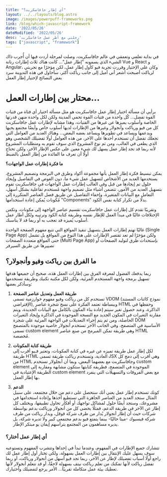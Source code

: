 ```yaml
---
title: "أي إطار جافاسكربت؟"
layout: ../../layouts/blog.astro
image: /images/powerpuff-frameworks.png
link: /blog/which-javascript-framework
date: '2022/05/26'
dateModified: '2022/05/26'
desc: 'رحلتي مع أطر عمل جافاسكربت'
tags: ["javascript", "framework"]
---
```

في بداية تعلمي وتعمقي في عالم جافاسكربت، وصلت لمرحلة أردت فيها أن أُجرب ذاك الشيء الذي يسمونه "إطار عمل"... كانت هناك ثلاث إطارات رنانة Vue و React و Angular، وكان علي الإختيار وقررت تجربة فيو كأول إطار عمل، لكن مؤخرًا مع تجربتي لرياكت أصبحت أشعر أني أميل إلى جانب رياكت أكثر، سأحاول في هذه التدوينة سرد بعض النصائح لإختيار إطار العمل

# محتار بين إطارات العمل...

برأيي أن مسألة اختيار إطار عمل جافاسكربت هو مثل مسألة اختيار أي فتاة من فتيات القوة تفضل... كُل واحدة من فتيات القوة تحمي المدينة ولكن لكل واحدة منهن قدرتها الخاصة وأسلوب يميزها عن غيرها من الفتيات، وهذا مشابه لإطارات عمل جافاسكربت كل من فيو ورياكت وأنجولار وغيرها من الإطارات لديها أسلوب خاص وأيضًا مجتمع يحبها ويدعمها ويساعد في تطويرها ويساعد بعضه البعض... وهناك العديد من العوامل التي تجعلك تفضل أن تستخدم أحدها على الآخر، من هذه العوامل أولًا تفضيلك الشخصي وهو الذي يطغى في الغالب، ومن ثم نوع المشروع الذي سوف تقوم به ومتطلبات المشروع لأنه ربما قد تجد إطار عمل يسهل لك شيء معين على عكس الإطار الآخر، ولكن تحتاج أولًا أن تعرف ما الفائدة من إطار العمل بالضبط

**ما فكرة إطارات عمل الواجهات؟**

يمكن تبسيط فكرة إطار العمل بأنها مجموعة أكواد وطرق في البرمجة وتصميم المشروع، يستخدمها العديد من الأشخاص لتسهيل عمل شيء ما، دون الغوص في التفاصيل وإيجاد حلول تم إيجادها من قبل وفي الغالب إطارات عمل الواجهات في جافاسكربت تقوم بتسهيل العديد من اﻷمور، تتضمن أشياء مثل تصميم واجهة مُستخدم تفاعلية بشكل أسهل، التعامل مع البيانات المتغيرة، وإخفاء التفاصيل عن طريق فصل العناصر المتكررة إلى مُكونات يُمكن إعادة استخدامها "Components" بدلًا من تكرار كتابة نفس الكود.

وتقريبًا تقدم كل إطارات عمل جافاسكربت تقسيم عناصر الواجهة إلى مكونات، وتكمن الإختلافات غالبًا في مبدأ العمل للإطار نفسه وطريقة كتابة الكود وترتيبه ولكل أطار عمل أسلوب يُميزه قد تعجب به أو ربما قد لا يناسبك.

غالبًا تهتم إطارات العمل بتسهيل تنفيذ المواقع التي تتبع مفهوم الصفحة الواحدة (Single Page App) ولكن مؤخرًا لم تعد تقتصر الإطارات على هذا النوع من المواقع بل تشمل حتى المواقع متعددة الصفحات (Multi Page App) بإستحداث طرق لتوليد الصفحات أو تصييرها عن طريق السيرفر

## ما الفرق بين رياكت وفيو وأنجولار؟

ربما يدفعك الفضول لمعرفة الفرق بين إطارات العمل هذه، صحيح أن جميعها هدفها تسهيل برمجة واجهة المستخدم المرئية، ولكن لكل مكتبة تكنيك وطريقة تستخدمها وسأذكر بعضها:

1. **طريقة العمل وتعديل عناصر الصفحة**<br/>
تستخدم كل من رياكت وفيو مفهوم خوارزمية تسمى VDOM (نموذج كائنات المستند الإفتراضي), وببساطة تعتمد الفكرة على نسخ شجرة عناصر HTML وحفظها في الذاكرة، وعند حصول تغير سيتم إعادة بناء المكون بالكامل مع البيانات الجديدة، ويتم مقارنة التغيرات في المكون الجديد مع النسخة الموجودة في الذاكرة وإيجاد التغيرات الحاصلة، ومن ثم يتم إجراء التعديلات في الواجهة المرئية على شجرة DOM الأساسية في المتصفح، وفي الجانب الآخر تستخدم أنجولار خاصية موجودة بالمتصفح تسمى custom element وهي طريقة تمكن المبرمج من صنع عناصر HTML مُخصصة.

2. **طريقة كتابة المكونات**<br/>
لكل إطار عمل طريقة تميزه عن غيره في كتابة المكونات، وتعتبر فـيو أقرب إلى طريقة HTML العادية، وتستخدم رياكت طريقة تسمى JSX وهي أقرب إلى دمج كل من HTML وجافاسكربت مع بعضهما البعض، وبما أن أنجلولار تستخدم custom element الموجودة في المتصفح، فطريقة كتابتها ستكون مشابهة ومقاربة إلى الطريقة الإعتيادية في custom element مع بعض الفروقات والتسهيلات التي ينفرد بها إطار العمل.

3. **الدعم**<br/>
كونك تستخدم إطار عمل يعني أنك ستحصل على دعم من خلال مجتمعه، على سبيل المثال ستجد العديد من العناصر الجاهزة التي تستطيع أخذها وإعادة استخدامها في مشروعك، وستجد أيضًا حلول لمشاكل تواجهك أو أفكار تحاول تطبيقها، ويختلف كل إطار عن الآخر في طريقة الدعم، فمثلًا يحضى كل من أنجولار ورياكت بدعم بواسطة شركات حيث أن إطار أنجولار يُدار من طرف شركة قوقل، ويدار رياكت من طرف شركة فيسبوك -ميتا حاليًا- بينما يتمتع فيو بدعم مجتمعي كبير ولا تديره شركة، بل يديره مساهمون من المجتمع يترأسهم إيفان يو مبتكر الإطار.

### أي إطار عمل أختار؟
تتشارك جميع الإطارات في المفهوم، وعندما تبدأ في إحداها وتتشرب المفهوم وتستوعبه سوف يسهل عليك الإنتقال بين إطارات العمل بسهولة، ولكي تختار أول إطار عمل لك راجع أولًا أسباب تفضيلك لإطار عن الآخر، ربما تجد فيو أسهل من أنجولار ورياكت، أو ربما تفضل رياكت لأنها تمكنك من تعلم رياكت نيتف بسهولة لاحقًا، أو قد تتعلم أنجولار لأنها تعطيك بيئة عمل متكاملة تقريبًا... الأمر يرجع لتفضيلك وأختيارك.
